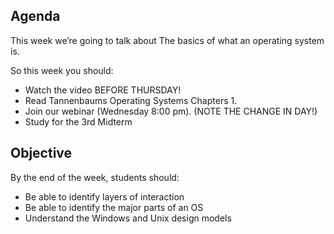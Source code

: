 ## Agenda
This week we’re going to talk about The basics of what an operating system is.

So this week you should:
 

- Watch the video BEFORE THURSDAY!
- Read Tannenbaums Operating Systems Chapters 1.
- Join our webinar (Wednesday 8:00 pm). (NOTE THE CHANGE IN DAY!)
- Study for the 3rd Midterm

## Objective
By the end of the week, students should:

- Be able to identify layers of interaction
- Be able to identify the major parts of an OS
- Understand the Windows and Unix design models

